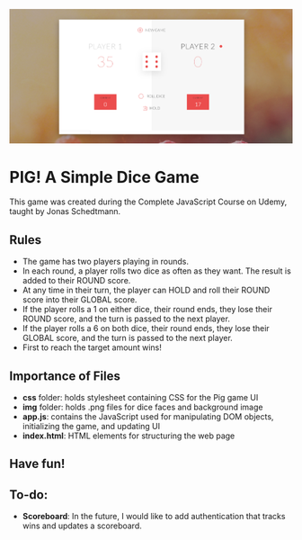 ![pig game screenshot](https://raw.githubusercontent.com/akashdikkaram/Pig-Dice-Game/master/screenshot.png)
# PIG! A Simple Dice Game

This game was created during the Complete JavaScript Course on Udemy, taught by Jonas Schedtmann.

## Rules
- The game has two players playing in rounds.
- In each round, a player rolls two dice as often as they want. The result is added to their ROUND score.
- At any time in their turn, the player can HOLD and roll their ROUND score into their GLOBAL score.
- If the player rolls a 1 on either dice, their round ends, they lose their ROUND score, and the turn is passed to the next player.
- If the player rolls a 6 on both dice, their round ends, they lose their GLOBAL score, and the turn is passed to the next player.
- First to reach the target amount wins!

## Importance of Files
- **css** folder: holds stylesheet containing CSS for the Pig game UI
- **img** folder: holds .png files for dice faces and background image
- **app.js**: contains the JavaScript used for manipulating DOM objects, initializing the game, and updating UI
- **index.html**: HTML elements for structuring the web page

## Have fun! 

## To-do:
- **Scoreboard**: In the future, I would like to add authentication that tracks wins and updates a scoreboard.
